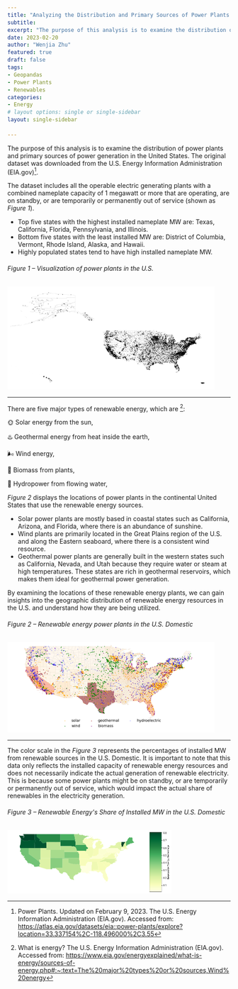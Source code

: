 ```yaml
---
title: "Analyzing the Distribution and Primary Sources of Power Plants in the United States"
subtitle: 
excerpt: "The purpose of this analysis is to examine the distribution of power plants and primary sources of power generation in the United States. "
date: 2023-02-20
author: "Wenjia Zhu"
featured: true
draft: false
tags:
- Geopandas
- Power Plants
- Renewables
categories:
- Energy
# layout options: single or single-sidebar
layout: single-sidebar

---
```


The purpose of this analysis is to examine the distribution of power plants and primary sources of power generation in the United States. The original dataset was downloaded from the U.S. Energy Information Administration (EIA.gov)[^dataset].

The dataset includes all the operable electric generating plants with a combined nameplate capacity of 1 megawatt or more that are operating, are on standby, or are temporarily or permanently out of service (shown as *Figure 1*). 

+ Top five states with the highest installed nameplate MW are: Texas, California, Florida, Pennsylvania, and Illinois.
+ Bottom five states with the least installed MW are: District of Columbia, Vermont, Rhode Island, Alaska, and Hawaii.
+ Highly populated states tend to have high installed nameplate MW.


###### Figure 1 – Visualization of power plants in the U.S. 
![Figure 1 – Visualization of power plants in the U.S.](figure1.png)




---
There are five major types of renewable energy, which are [^renewable]:

🌞 Solar energy from the sun, 

♨️ Geothermal energy from heat inside the earth,

🌬 Wind energy,

🌽 Biomass from plants,

🌊 Hydropower from flowing water,

*Figure 2* displays the locations of power plants in the continental United States that use the renewable energy sources. 

+	Solar power plants are mostly based in coastal states such as California, Arizona, and Florida, where there is an abundance of sunshine.
+	Wind plants are primarily located in the Great Plains region of the U.S. and along the Eastern seaboard, where there is a consistent wind resource.
+	Geothermal power plants are generally built in the western states such as California, Nevada, and Utah because they require water or steam at high temperatures. These states are rich in geothermal reservoirs, which makes them ideal for geothermal power generation.

By examining the locations of these renewable energy plants, we can gain insights into the geographic distribution of renewable energy resources in the U.S. and understand how they are being utilized.

###### Figure 2 – Renewable energy power plants in the U.S. Domestic
![Figure 2 – Renewable energy power plants in the U.S. Domestic](figure2.png)


---
The color scale in the *Figure 3* represents the percentages of installed MW from renewable sources in the U.S. Domestic. It is important to note that this data only reflects the installed capacity of renewable energy resources and does not necessarily indicate the actual generation of renewable electricity. This is because some power plants might be on standby, or are temporarily or permanently out of service, which would impact the actual share of renewables in the electricity generation. 


###### Figure 3 – Renewable Energy's Share of Installed MW in the U.S. Domestic
![Figure 3 – Renewable Energy's Share of Installed MW in the U.S. Domestic](figure3.png)




[^dataset]: Power Plants. Updated on February 9, 2023. The U.S. Energy Information Administration (EIA.gov). Accessed from: https://atlas.eia.gov/datasets/eia::power-plants/explore?location=33.337154%2C-118.496000%2C3.55
[^renewable]: What is energy? The U.S. Energy Information Administration (EIA.gov). Accessed from: https://www.eia.gov/energyexplained/what-is-energy/sources-of-energy.php#:~:text=The%20major%20types%20or%20sources,Wind%20energy
